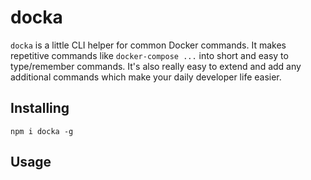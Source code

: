 # docka

`docka` is a little CLI helper for common Docker commands. It makes repetitive commands like `docker-compose ...` into short and easy to type/remember commands. It's also really easy to extend and add any additional commands
which make your daily developer life easier.

## Installing

`npm i docka -g`

## Usage

